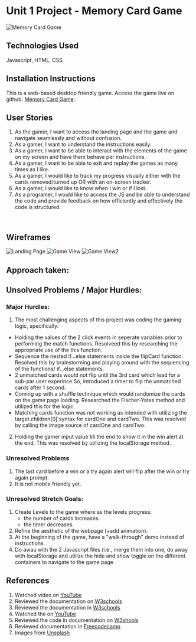 # Unit 1 Project - Memory Card Game
![Memory Card Game](https://github.com/athomas022/Aleena-T---Memory-Card-Game/assets/152939696/6daa1b54-91b8-4a85-abfa-c28de5a3d20d)

## Technologies Used
Javascript, HTML, CSS
<br>

## Installation Instructions
This is a web-based desktop friendly game. Access the game live on github: [Memory Card Game](https://athomas022.github.io/Aleena-T---Memory-Card-Game/).
<br>

## User Stories
1. As the gamer, I want to access the landing page and the game and navigate seamlessly and without confusion.
2. As a gamer, I want to understand the instructions easily.
3. As a gamer, I want to be able to interact with the elements of the game on my screen and have them behave per instructions.
4. As a gamer, I want to be able to exit and replay the games as many times as I like.
5. As a gamer, I would like to track my progress visually either with the cards removed/turned up OR with an on-screen tracker.
6. As a gamer, I would like to know when I win or if I lost.
7. As a programer, I would like to access the JS and be able to understand the code and provide feedback on how efficiently and effectively the code is structured.
<br>


## Wireframes
![Landing Page](https://github.com/athomas022/Aleena-T---Memory-Card-Game/assets/152939696/eff7c90f-fa44-422f-b7bb-8e72354a274c)
![Game View](https://github.com/athomas022/Aleena-T---Memory-Card-Game/assets/152939696/4c0f1c31-8580-4c81-9385-c8acc5e58552)
![Game View2](https://github.com/athomas022/Aleena-T---Memory-Card-Game/assets/152939696/b9aec3f3-4744-40a5-b99b-b7f72aa37470)
<br>


## Approach taken:


## Unsolved Problems / Major Hurdles:
### Major Hurdles:
1. The most challenging aspects of this project was coding the gaming logic, specifically:
- Holding the values of the 2 click events in seperate variables prior to performing the match functions. Resolveed this by researching the appropriate use of the this function.
- Sequence the nested if...else statements inside the flipCard function. Resolved this by brainstorming and playing around with the sequencing of the functions/ if...else statements.
- 2 unmatched cards would not flip until the 3rd card which lead for a sub-par user experince.So, introduced a timer to flip the unmatched cards after 1 second.
- Coming up with a shuffle technique which would randomize the cards on the game page loading. Researched the Fischer-Yates method and utilized this for the logic.
- Matching cards function was not working as intended with utilizing the target.children[0] syntax for cardOne and cardTwo. This was resolved by calling the image source of cardOne and cardTwo.
2. Holding the gamer input value till the end to show it in the win alert at the end. This was resolved by utilizing the localStorage method.


### Unresolved Problems
1. The last card before a win or a try again alert will flip after the win or try again prompt.
2. It is not mobile friendly yet.

### Unresolved Stretch Goals: <br>
1. Create Levels to the game where as the levels progress:
   - the number of cards increases.
   - the timer decreases.
2. Refine the aesthetic of the webpage (+add animation).
3. At the beginning of the game, have a "walk-through" demo instead of instructions.
4. Do awau with the 2 Javascript files (i.e., merge them into one, do away with localStorage and utilize the hide and show toggle on the different containers to navigate to the game page

## References
1. Watched video on [YouTube](https://www.youtube.com/watch?v=xWdkt6KSirw)  
2. Reviewed the documentation on [W3schools](https://www.w3schools.com/howto/howto_css_center-vertical.asp)
3. Reviewed the documentation in [W3schools](https://www.w3schools.com/howto/howto_js_toggle_hide_show.asp)
4. Watched the on [YouTube](https://www.youtube.com/watch?v=AUOzvFzdIk4)
5. Reviewed the code in documentation on [W3shools](https://www.w3schools.com/js/tryit.asp?filename=tryjs_array_sort_random2)
6. Reviewed documentation in [Freecodecamp](https://www.freecodecamp.org/news/javascript-timing-events-settimeout-and-setinterval/)
7. Images from [Unsplash](https://unsplash.com/)
